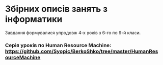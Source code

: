 # Збірних описів занять з інформатики
Завдання формувалися упродовж 4-х років з 6-го по 9-й класи.

### Серія уроків по Human Resource Machine: <https://github.com/Syopic/BerkoShko/tree/master/HumanResourceMachine>
